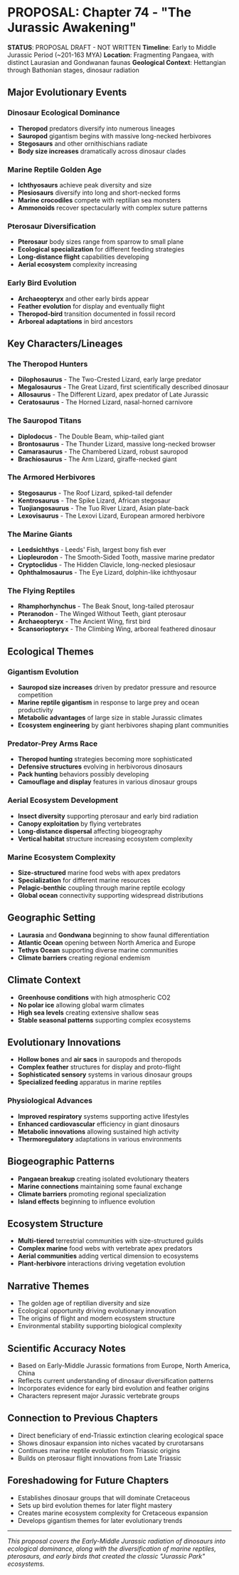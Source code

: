 # PROPOSAL: Chapter 74 - "The Jurassic Awakening"

**STATUS**: PROPOSAL DRAFT - NOT WRITTEN
**Timeline**: Early to Middle Jurassic Period (~201-163 MYA)
**Location**: Fragmenting Pangaea, with distinct Laurasian and Gondwanan faunas
**Geological Context**: Hettangian through Bathonian stages, dinosaur radiation

## Major Evolutionary Events

### Dinosaur Ecological Dominance
- **Theropod** predators diversify into numerous lineages
- **Sauropod** gigantism begins with massive long-necked herbivores
- **Stegosaurs** and other ornithischians radiate
- **Body size increases** dramatically across dinosaur clades

### Marine Reptile Golden Age
- **Ichthyosaurs** achieve peak diversity and size
- **Plesiosaurs** diversify into long and short-necked forms
- **Marine crocodiles** compete with reptilian sea monsters
- **Ammonoids** recover spectacularly with complex suture patterns

### Pterosaur Diversification
- **Pterosaur** body sizes range from sparrow to small plane
- **Ecological specialization** for different feeding strategies
- **Long-distance flight** capabilities developing
- **Aerial ecosystem** complexity increasing

### Early Bird Evolution
- **Archaeopteryx** and other early birds appear
- **Feather evolution** for display and eventually flight
- **Theropod-bird** transition documented in fossil record
- **Arboreal adaptations** in bird ancestors

## Key Characters/Lineages

### The Theropod Hunters
- **Dilophosaurus** - The Two-Crested Lizard, early large predator
- **Megalosaurus** - The Great Lizard, first scientifically described dinosaur
- **Allosaurus** - The Different Lizard, apex predator of Late Jurassic
- **Ceratosaurus** - The Horned Lizard, nasal-horned carnivore

### The Sauropod Titans
- **Diplodocus** - The Double Beam, whip-tailed giant
- **Brontosaurus** - The Thunder Lizard, massive long-necked browser
- **Camarasaurus** - The Chambered Lizard, robust sauropod
- **Brachiosaurus** - The Arm Lizard, giraffe-necked giant

### The Armored Herbivores
- **Stegosaurus** - The Roof Lizard, spiked-tail defender
- **Kentrosaurus** - The Spike Lizard, African stegosaur
- **Tuojiangosaurus** - The Tuo River Lizard, Asian plate-back
- **Lexovisaurus** - The Lexovi Lizard, European armored herbivore

### The Marine Giants
- **Leedsichthys** - Leeds' Fish, largest bony fish ever
- **Liopleurodon** - The Smooth-Sided Tooth, massive marine predator
- **Cryptoclidus** - The Hidden Clavicle, long-necked plesiosaur
- **Ophthalmosaurus** - The Eye Lizard, dolphin-like ichthyosaur

### The Flying Reptiles
- **Rhamphorhynchus** - The Beak Snout, long-tailed pterosaur
- **Pteranodon** - The Winged Without Teeth, giant pterosaur
- **Archaeopteryx** - The Ancient Wing, first bird
- **Scansoriopteryx** - The Climbing Wing, arboreal feathered dinosaur

## Ecological Themes

### Gigantism Evolution
- **Sauropod size increases** driven by predator pressure and resource competition
- **Marine reptile gigantism** in response to large prey and ocean productivity
- **Metabolic advantages** of large size in stable Jurassic climates
- **Ecosystem engineering** by giant herbivores shaping plant communities

### Predator-Prey Arms Race
- **Theropod hunting** strategies becoming more sophisticated
- **Defensive structures** evolving in herbivorous dinosaurs
- **Pack hunting** behaviors possibly developing
- **Camouflage and display** features in various dinosaur groups

### Aerial Ecosystem Development
- **Insect diversity** supporting pterosaur and early bird radiation
- **Canopy exploitation** by flying vertebrates
- **Long-distance dispersal** affecting biogeography
- **Vertical habitat** structure increasing ecosystem complexity

### Marine Ecosystem Complexity
- **Size-structured** marine food webs with apex predators
- **Specialization** for different marine resources
- **Pelagic-benthic** coupling through marine reptile ecology
- **Global ocean** connectivity supporting widespread distributions

## Geographic Setting
- **Laurasia** and **Gondwana** beginning to show faunal differentiation
- **Atlantic Ocean** opening between North America and Europe
- **Tethys Ocean** supporting diverse marine communities
- **Climate barriers** creating regional endemism

## Climate Context
- **Greenhouse conditions** with high atmospheric CO2
- **No polar ice** allowing global warm climates
- **High sea levels** creating extensive shallow seas
- **Stable seasonal patterns** supporting complex ecosystems

## Evolutionary Innovations
- **Hollow bones** and **air sacs** in sauropods and theropods
- **Complex feather** structures for display and proto-flight
- **Sophisticated sensory** systems in various dinosaur groups
- **Specialized feeding** apparatus in marine reptiles

### Physiological Advances
- **Improved respiratory** systems supporting active lifestyles
- **Enhanced cardiovascular** efficiency in giant dinosaurs
- **Metabolic innovations** allowing sustained high activity
- **Thermoregulatory** adaptations in various environments

## Biogeographic Patterns
- **Pangaean breakup** creating isolated evolutionary theaters
- **Marine connections** maintaining some faunal exchange
- **Climate barriers** promoting regional specialization
- **Island effects** beginning to influence evolution

## Ecosystem Structure
- **Multi-tiered** terrestrial communities with size-structured guilds
- **Complex marine** food webs with vertebrate apex predators
- **Aerial communities** adding vertical dimension to ecosystems
- **Plant-herbivore** interactions driving vegetation evolution

## Narrative Themes
- The golden age of reptilian diversity and size
- Ecological opportunity driving evolutionary innovation
- The origins of flight and modern ecosystem structure
- Environmental stability supporting biological complexity

## Scientific Accuracy Notes
- Based on Early-Middle Jurassic formations from Europe, North America, China
- Reflects current understanding of dinosaur diversification patterns
- Incorporates evidence for early bird evolution and feather origins
- Characters represent major Jurassic vertebrate groups

## Connection to Previous Chapters
- Direct beneficiary of end-Triassic extinction clearing ecological space
- Shows dinosaur expansion into niches vacated by crurotarsans
- Continues marine reptile evolution from Triassic origins
- Builds on pterosaur flight innovations from Late Triassic

## Foreshadowing for Future Chapters
- Establishes dinosaur groups that will dominate Cretaceous
- Sets up bird evolution themes for later flight mastery
- Creates marine ecosystem complexity for Cretaceous expansion
- Develops gigantism themes for later evolutionary trends

---
*This proposal covers the Early-Middle Jurassic radiation of dinosaurs into ecological dominance, along with the diversification of marine reptiles, pterosaurs, and early birds that created the classic "Jurassic Park" ecosystems.*